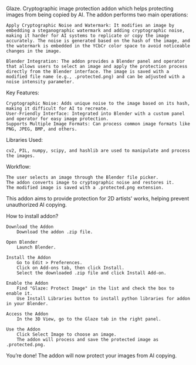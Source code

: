 Glaze. Cryptographic image protection addon which helps protecting images from being copied by AI. 
The addon performs two main operations:

    Apply Cryptographic Noise and Watermark: It modifies an image by embedding a steganographic watermark and adding cryptographic noise, making it harder for AI systems to replicate or copy the image accurately. The noise is generated based on the hash of the image, and the watermark is embedded in the YCbCr color space to avoid noticeable changes in the image.

    Blender Integration: The addon provides a Blender panel and operator that allows users to select an image and apply the protection process directly from the Blender interface. The image is saved with a modified file name (e.g., .protected.png) and can be adjusted with a noise intensity parameter.

Key Features:

    Cryptographic Noise: Adds unique noise to the image based on its hash, making it difficult for AI to recreate.
    User-Friendly Interface: Integrated into Blender with a custom panel and operator for easy image protection.
    Supports Multiple Image Formats: Can process common image formats like PNG, JPEG, BMP, and others.

Libraries Used:

    cv2, PIL, numpy, scipy, and hashlib are used to manipulate and process the images.

Workflow:

    The user selects an image through the Blender file picker.
    The addon converts image to cryptographic noise and restores it.
    The modified image is saved with a .protected.png extension.

This addon aims to provide protection for 2D artists' works, helping prevent unauthorized AI copying.

How to install addon?

    Download the Addon
        Download the addon .zip file.

    Open Blender
        Launch Blender.

    Install the Addon
        Go to Edit > Preferences.
        Click on Add-ons tab, then click Install.
        Select the downloaded .zip file and click Install Add-on.

    Enable the Addon
        Find "Glaze: Protect Image" in the list and check the box to enable it.
        Use Install Libraries button to install python libraries for addon in your Blender.

    Access the Addon
        In the 3D View, go to the Glaze tab in the right panel.

    Use the Addon
        Click Select Image to choose an image.
        The addon will process and save the protected image as .protected.png.

You’re done! The addon will now protect your images from AI copying.
